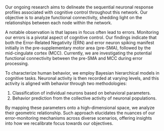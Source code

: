 
Our ongoing research aims to delineate the sequential neuronal response profiles associated with cognitive control throughout this network. Our objective is to analyze functional connectivity, shedding light on the relationships between each node within the network. 

A notable observation is that lapses in focus often lead to errors. Monitoring our errors is a pivotal aspect of cognitive control. Our findings indicate that both the Error-Related Negativity (ERN) and error neuron spiking manifest initially in the pre-supplementary motor area (pre-SMA), followed by the mid-cingulate cortex (MCC). Currently, we are investigating the potential functional connectivity between the pre-SMA and MCC during error processing.

To characterize human behavior, we employ Bayesian hierarchical models in cognitive tasks. Neuronal activity is then recorded at varying levels, and this activity is aligned with behavior through two methodologies: 

1. Classification of individual neurons based on behavioral parameters.
2. Behavior prediction from the collective activity of neuronal populations.

By mapping these parameters onto a high-dimensional space, we analyze their geometric relationship. Such approach elucidates the nuances of our error-monitoring mechanisms across diverse scenarios, offering insights into how we recalibrate focus towards our objectives.